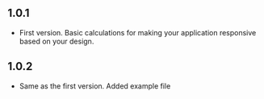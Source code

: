 ## 1.0.1

* First version. Basic calculations for making your application responsive based on your design.

## 1.0.2

* Same as the first version. Added example file
